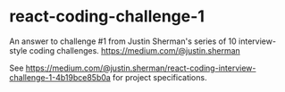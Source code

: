 # react-coding-challenge-1
An answer to challenge #1 from Justin Sherman's series of 10 interview-style coding challenges. https://medium.com/@justin.sherman

See https://medium.com/@justin.sherman/react-coding-interview-challenge-1-4b19bce85b0a for project specifications.
